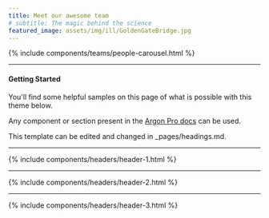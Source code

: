 ```yaml
---
title: Meet our awesome team
# subtitle: The magic behind the science
featured_image: assets/img/ill/GoldenGateBridge.jpg
---
```

{% include components/teams/people-carousel.html %}

--- 
#### Getting Started
You'll find some helpful samples on this page of what is possible with this theme below. 

Any component or section present in the [Argon Pro docs](https://demos.creative-tim.com/argon-design-system-pro/docs/1.0/getting-started/overview.html) can be used.

This template can be edited and changed in _pages/headings.md.

---

{% include components/headers/header-1.html %}

---

{% include components/headers/header-2.html %}

---

{% include components/headers/header-3.html %}
